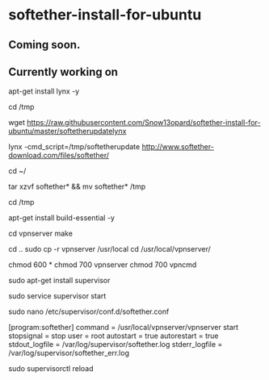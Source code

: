 # softether-install-for-ubuntu

## Coming soon.
## Currently working on
apt-get install lynx -y

cd /tmp

wget https://raw.githubusercontent.com/Snow13opard/softether-install-for-ubuntu/master/softetherupdatelynx

lynx -cmd_script=/tmp/softetherupdate http://www.softether-download.com/files/softether/

cd ~/

tar xzvf softether* && mv softether* /tmp

cd /tmp

apt-get install build-essential -y

cd vpnserver
make

cd ..
sudo cp -r vpnserver /usr/local
cd /usr/local/vpnserver/

chmod 600 *
chmod 700 vpnserver
chmod 700 vpncmd


sudo apt-get install supervisor

sudo service supervisor start

sudo nano /etc/supervisor/conf.d/softether.conf

[program:softether]
command = /usr/local/vpnserver/vpnserver start
stopsignal = stop
user = root
autostart = true
autorestart = true
stdout_logfile = /var/log/supervisor/softether.log
stderr_logfile = /var/log/supervisor/softether_err.log

sudo supervisorctl reload
